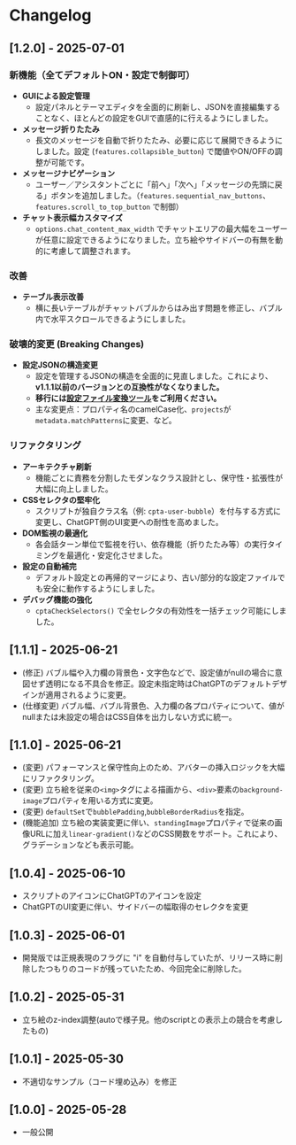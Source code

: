 # Changelog

## [1.2.0] - 2025-07-01

### 新機能（全てデフォルトON・設定で制御可）
- **GUIによる設定管理**
  - 設定パネルとテーマエディタを全面的に刷新し、JSONを直接編集することなく、ほとんどの設定をGUIで直感的に行えるようにしました。
- **メッセージ折りたたみ**
  - 長文のメッセージを自動で折りたたみ、必要に応じて展開できるようにしました。設定 (`features.collapsible_button`) で閾値やON/OFFの調整が可能です。
- **メッセージナビゲーション**
  - ユーザー／アシスタントごとに「前へ」「次へ」「メッセージの先頭に戻る」ボタンを追加しました。（`features.sequential_nav_buttons`、`features.scroll_to_top_button` で制御）
- **チャット表示幅カスタマイズ**
  - `options.chat_content_max_width` でチャットエリアの最大幅をユーザーが任意に設定できるようになりました。立ち絵やサイドバーの有無を動的に考慮して調整されます。

### 改善
- **テーブル表示改善**
  - 横に長いテーブルがチャットバブルからはみ出す問題を修正し、バブル内で水平スクロールできるようにしました。

### 破壊的変更 (Breaking Changes)
- **設定JSONの構造変更**
  - 設定を管理するJSONの構造を全面的に見直しました。これにより、**v1.1.1以前のバージョンとの互換性がなくなりました。**
  - **移行には[設定ファイル変換ツール](https://p65536.github.io/ChatGPT-Project-Theme-Automator/tools/convert_json.html)をご利用ください。**
  - 主な変更点：プロパティ名のcamelCase化、`projects`が`metadata.matchPatterns`に変更、など。

### リファクタリング
- **アーキテクチャ刷新**
  - 機能ごとに責務を分割したモダンなクラス設計とし、保守性・拡張性が大幅に向上しました。
- **CSSセレクタの堅牢化**
  - スクリプトが独自クラス名（例: `cpta-user-bubble`）を付与する方式に変更し、ChatGPT側のUI変更への耐性を高めました。
- **DOM監視の最適化**
  - 各会話ターン単位で監視を行い、依存機能（折りたたみ等）の実行タイミングを最適化・安定化させました。
- **設定の自動補完**
  - デフォルト設定との再帰的マージにより、古い/部分的な設定ファイルでも安全に動作するようにしました。
- **デバッグ機能の強化**
  - `cptaCheckSelectors()` で全セレクタの有効性を一括チェック可能にしました。

## [1.1.1] - 2025-06-21
- (修正) バブル幅や入力欄の背景色・文字色などで、設定値がnullの場合に意図せず透明になる不具合を修正。設定未指定時はChatGPTのデフォルトデザインが適用されるように変更。
- (仕様変更) バブル幅、バブル背景色、入力欄の各プロパティについて、値がnullまたは未設定の場合はCSS自体を出力しない方式に統一。

## [1.1.0] - 2025-06-21
- (変更) パフォーマンスと保守性向上のため、アバターの挿入ロジックを大幅にリファクタリング。
- (変更) 立ち絵を従来の`<img>`タグによる描画から、`<div>`要素の`background-image`プロパティを用いる方式に変更。
- (変更) `defaultSet`で`bubblePadding`,`bubbleBorderRadius`を指定。
- (機能追加) 立ち絵の実装変更に伴い、`standingImage`プロパティで従来の画像URLに加え`linear-gradient()`などのCSS関数をサポート。これにより、グラデーションなども表示可能。

## [1.0.4] - 2025-06-10
- スクリプトのアイコンにChatGPTのアイコンを設定
- ChatGPTのUI変更に伴い、サイドバーの幅取得のセレクタを変更

## [1.0.3] - 2025-06-01
- 開発版では正規表現のフラグに "i" を自動付与していたが、リリース時に削除したつもりのコードが残っていたため、今回完全に削除した。

## [1.0.2] - 2025-05-31
- 立ち絵のz-index調整(autoで様子見。他のscriptとの表示上の競合を考慮したもの)

## [1.0.1] - 2025-05-30
- 不適切なサンプル（コード埋め込み）を修正

## [1.0.0] - 2025-05-28
- 一般公開